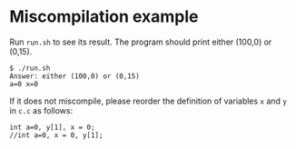 # Miscompilation example

Run `run.sh` to see its result. The program should print
either (100,0) or (0,15).

```
$ ./run.sh
Answer: either (100,0) or (0,15)
a=0 x=0
```

If it does not miscompile, please reorder the definition of variables `x` and `y` in `c.c` as follows:

```
int a=0, y[1], x = 0;
//int a=0, x = 0, y[1];
```
